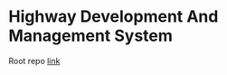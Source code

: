 # Highway Development And Management System

Root repo [link](https://github.com/creativetimofficial/nextjs-material-kit)